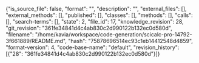 {"is_source_file": false, "format": "", "description": "", "external_files": [], "external_methods": [], "published": [], "classes": [], "methods": [], "calls": [], "search-terms": [], "state": 2, "file_id": 17, "knowledge_revision": 28, "git_revision": "361fe34841d4c4ab830c2d990122b132ec0d580d", "filename": "/home/kavia/workspace/code-generation/scicalc-pro-14792-3f661889/README.md", "hash": "75878696514ec93c1eb14412548d4859", "format-version": 4, "code-base-name": "default", "revision_history": [{"28": "361fe34841d4c4ab830c2d990122b132ec0d580d"}]}